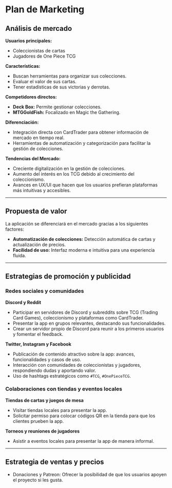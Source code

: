 # Plan de Marketing

## Análisis de mercado

**Usuarios principales:**  
- Coleccionistas de cartas  
- Jugadores de One Piece TCG

**Características:**  
- Buscan herramientas para organizar sus colecciones.  
- Evaluar el valor de sus cartas.  
- Tener estadísticas de sus victorias y derrotas.

**Competidores directos:**  
- **Deck Box:** Permite gestionar colecciones.  
- **MTGGoldFish:** Focalizado en Magic the Gathering.

**Diferenciación:**  
- Integración directa con CardTrader para obtener información de mercado en tiempo real.  
- Herramientas de automatización y categorización para facilitar la gestión de colecciones.

**Tendencias del Mercado:**  
- Creciente digitalización en la gestión de colecciones.  
- Aumento del interés en los TCG debido al crecimiento del coleccionismo.  
- Avances en UX/UI que hacen que los usuarios prefieran plataformas más intuitivas y accesibles.

---

## Propuesta de valor

La aplicación se diferenciará en el mercado gracias a los siguientes factores:  

- **Automatización de colecciones:** Detección automática de cartas y actualización de precios.  
- **Facilidad de uso:** Interfaz moderna e intuitiva para una experiencia fluida.

---

## Estrategias de promoción y publicidad

### Redes sociales y comunidades

**Discord y Reddit**  
- Participar en servidores de Discord y subreddits sobre TCG (Trading Card Games), coleccionismo y plataformas como CardTrader.  
- Presentar la app en grupos relevantes, destacando sus funcionalidades.  
- Crear un servidor propio de Discord para reunir a los primeros usuarios y fomentar el feedback.

**Twitter, Instagram y Facebook**  
- Publicación de contenido atractivo sobre la app: avances, funcionalidades y casos de uso.  
- Interacción con comunidades de coleccionistas y jugadores, respondiendo dudas y aportando valor.  
- Uso de hashtags estratégicos como `#TCG`, `#OnePieceTCG`.

### Colaboraciones con tiendas y eventos locales

**Tiendas de cartas y juegos de mesa**  
- Visitar tiendas locales para presentar la app.  
- Solicitar permiso para colocar códigos QR en la tienda para que los clientes prueben la app.

**Torneos y reuniones de jugadores**  
- Asistir a eventos locales para presentar la app de manera informal.

---

## Estrategia de ventas y precios

- Donaciones y Patreon: Ofrecer la posibilidad de que los usuarios apoyen el proyecto si les gusta.
